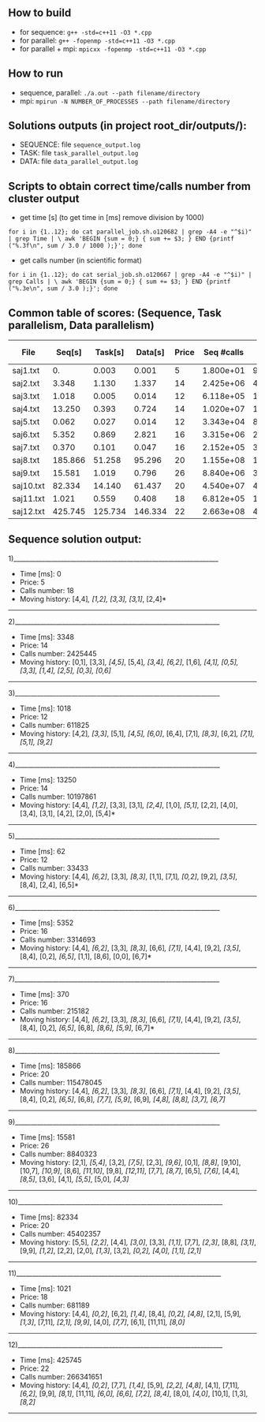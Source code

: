 ## How to build
 - for sequence: `g++ -std=c++11 -O3 *.cpp` 
 - for parallel: `g++ -fopenmp -std=c++11 -O3 *.cpp`
 - for parallel + mpi: `mpicxx -fopenmp -std=c++11 -O3 *.cpp`

## How to run
 - sequence, parallel: `./a.out --path filename/directory`
 - mpi: `mpirun -N NUMBER_OF_PROCESSES --path filename/directory`


## Solutions outputs (in project root_dir/outputs/):
 - SEQUENCE: file `sequence_output.log` 
 - TASK:     file `task_parallel_output.log`
 - DATA:     file `data_parallel_output.log`

## Scripts to obtain correct time/calls number from cluster output
 - get time [s] (to get time in [ms] remove division by 1000)

`
for i in {1..12}; do
    cat parallel_job.sh.o120682 | grep -A4 -e "^$i)" | grep Time | \
    awk 'BEGIN {sum = 0;} { sum += $3; } END {printf ("%.3f\n", sum / 3.0 / 1000 );}';
done
`

 - get calls number (in scientific format)

`
for i in {1..12}; do
    cat serial_job.sh.o120667 | grep -A4 -e "^$i)" | grep Calls | \
    awk 'BEGIN {sum = 0;} { sum += $3; } END {printf ("%.3e\n", sum / 3.0 );}';
done
`

## Common table of scores: (Sequence, Task parallelism, Data parallelism)

| File      | Seq[s]  | Task[s]  |  Data[s] | Price | Seq #calls | Task #calls | Data #calls |
|-----------|---------|----------|----------|-------|------------|-------------|-------------|
| saj1.txt  | 0.      | 0.003    | 0.001    | 5     | 1.800e+01  | 9.963e+02   | 2.750e+02   |
| saj2.txt  | 3.348   | 1.130    | 1.337    | 14    | 2.425e+06  | 4.058e+06   | 2.409e+06   |
| saj3.txt  | 1.018   | 0.005    | 0.014    | 12    | 6.118e+05  | 1.462e+04   | 1.834e+04   |
| saj4.txt  | 13.250  | 0.393    | 0.724    | 14    | 1.020e+07  | 1.572e+06   | 1.551e+06   |
| saj5.txt  | 0.062   | 0.027    | 0.014    | 12    | 3.343e+04  | 8.479e+04   | 1.955e+04   |
| saj6.txt  | 5.352   | 0.869    | 2.821    | 16    | 3.315e+06  | 2.832e+06   | 2.787e+06   |
| saj7.txt  | 0.370   | 0.101    | 0.047    | 16    | 2.152e+05  | 3.271e+05   | 8.649e+04   |
| saj8.txt  | 185.866 | 51.258   | 95.296   | 20    | 1.155e+08  | 1.668e+08   | 1.020e+08   |
| saj9.txt  | 15.581  | 1.019    | 0.796    | 26    | 8.840e+06  | 3.295e+06   | 2.429e+06   |
| saj10.txt | 82.334  | 14.140   | 61.437   | 20    | 4.540e+07  | 4.540e+07   | 4.540e+07   |
| saj11.txt | 1.021   | 0.559    | 0.408    | 18    | 6.812e+05  | 1.883e+06   | 1.030e+06   |
| saj12.txt | 425.745 | 125.734  | 146.334  | 22    | 2.663e+08  | 4.192e+08   | 4.169e+08   |


## Sequence solution output:
1)_________________________________________________________________
 - Time [ms]: 0
 - Price: 5
 - Calls number: 18
 - Moving history: [4,4]*, [1,2], [3,3], [3,1]*, [2,4]*
________________________________________________________________
2)_________________________________________________________________
 - Time [ms]: 3348
 - Price: 14
 - Calls number: 2425445
 - Moving history: [0,1], [3,3]*, [4,5]*, [5,4]*, [3,4], [6,2]*, [1,6]*, [4,1], [0,5], [3,3], [1,4], [2,5], [0,3], [0,6]*
________________________________________________________________
3)_________________________________________________________________
 - Time [ms]: 1018
 - Price: 12
 - Calls number: 611825
 - Moving history: [4,2]*, [3,3]*, [5,1]*, [4,5], [6,0]*, [6,4], [7,1]*, [8,3]*, [6,2]*, [7,1], [5,1], [9,2]*
________________________________________________________________
4)_________________________________________________________________
 - Time [ms]: 13250
 - Price: 14
 - Calls number: 10197861
 - Moving history: [4,4]*, [1,2]*, [3,3], [3,1]*, [2,4]*, [1,0]*, [5,1]*, [2,2], [4,0], [3,4], [3,1], [4,2], [2,0], [5,4]*
________________________________________________________________
5)_________________________________________________________________
 - Time [ms]: 62
 - Price: 12
 - Calls number: 33433
 - Moving history: [4,4]*, [6,2]*, [3,3]*, [8,3]*, [1,1], [7,1]*, [0,2]*, [9,2]*, [3,5]*, [8,4], [2,4], [6,5]*
________________________________________________________________
6)_________________________________________________________________
 - Time [ms]: 5352
 - Price: 16
 - Calls number: 3314693
 - Moving history: [4,4]*, [6,2]*, [3,3]*, [8,3]*, [6,6]*, [7,1]*, [4,4], [9,2]*, [3,5]*, [8,4], [0,2]*, [6,5]*, [1,1], [8,6], [0,0], [6,7]*
________________________________________________________________
7)_________________________________________________________________
 - Time [ms]: 370
 - Price: 16
 - Calls number: 215182
 - Moving history: [4,4]*, [6,2]*, [3,3]*, [8,3]*, [6,6]*, [7,1]*, [4,4], [9,2]*, [3,5]*, [8,4], [0,2]*, [6,5]*, [6,8]*, [8,6], [5,9]*, [6,7]*
________________________________________________________________
8)_________________________________________________________________
 - Time [ms]: 185866
 - Price: 20
 - Calls number: 115478045
 - Moving history: [4,4]*, [6,2]*, [3,3]*, [8,3]*, [6,6]*, [7,1]*, [4,4], [9,2]*, [3,5]*, [8,4], [0,2]*, [6,5]*, [6,8]*, [7,7], [5,9]*, [6,9]*, [4,8], [8,8], [3,7], [6,7]*
________________________________________________________________
9)_________________________________________________________________
 - Time [ms]: 15581
 - Price: 26
 - Calls number: 8840323
 - Moving history: [2,1]*, [5,4]*, [3,2]*, [7,5]*, [2,3]*, [9,6]*, [0,1]*, [8,8]*, [9,10], [10,7]*, [10,9]*, [8,6]*, [11,10]*, [9,8]*, [12,11]*, [7,7]*, [8,7]*, [6,5]*, [7,6]*, [4,4]*, [8,5]*, [3,6], [4,1]*, [5,5]*, [5,0]*, [4,3]*
________________________________________________________________
10)_________________________________________________________________
 - Time [ms]: 82334
 - Price: 20
 - Calls number: 45402357
 - Moving history: [5,5]*, [2,2]*, [4,4]*, [3,0]*, [3,3]*, [1,1]*, [7,7]*, [2,3]*, [8,8]*, [3,1]*, [9,9]*, [1,2]*, [2,2], [2,0]*, [1,3]*, [3,2]*, [0,2], [4,0], [1,1], [2,1]*
________________________________________________________________
11)_________________________________________________________________
 - Time [ms]: 1021
 - Price: 18
 - Calls number: 681189
 - Moving history: [4,4]*, [0,2]*, [6,2]*, [1,4]*, [8,4]*, [0,2], [4,8]*, [2,1], [5,9]*, [1,3]*, [7,11]*, [2,1], [9,9]*, [4,0]*, [7,7]*, [6,1], [11,11]*, [8,0]*
________________________________________________________________
12)_________________________________________________________________
 - Time [ms]: 425745
 - Price: 22
 - Calls number: 266341651
 - Moving history: [4,4]*, [0,2]*, [7,7]*, [1,4]*, [5,9]*, [2,2], [4,8]*, [4,1], [7,11]*, [6,2]*, [9,9]*, [8,1]*, [11,11]*, [6,0], [6,6], [7,2], [8,4]*, [8,0]*, [4,0]*, [10,1], [1,3]*, [8,2]*
________________________________________________________________